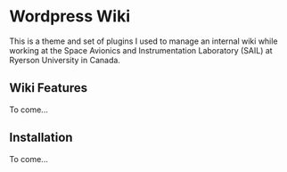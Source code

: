 # Wordpress Wiki

This is a theme and set of plugins I used to manage an internal wiki while working at the Space Avionics and Instrumentation Laboratory (SAIL) at Ryerson University in Canada.

## Wiki Features

To come...

## Installation

To come...
